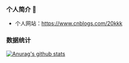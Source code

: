 ### 个人简介 👋
- 个人网站：https://www.cnblogs.com/20kkk
### 数据统计 
[![Anurag's github stats](https://github-readme-stats.vercel.app/api?username=20kkk)](https://github.com/pythonsir/github-readme-stats)
